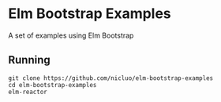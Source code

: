 # Elm Bootstrap Examples

A set of examples using Elm Bootstrap

## Running

    git clone https://github.com/nicluo/elm-bootstrap-examples
    cd elm-bootstrap-examples
    elm-reactor